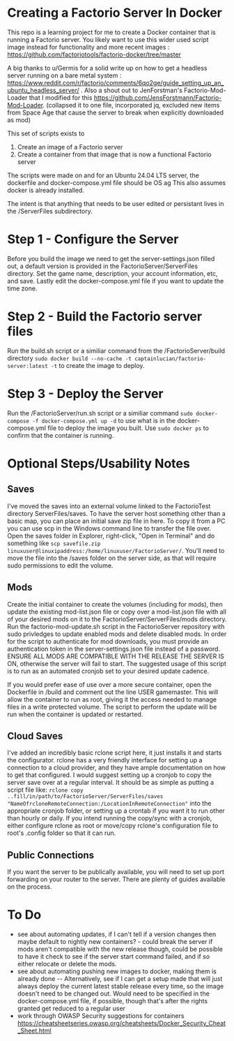 # Creating a Factorio Server In Docker

This repo is a learning project for me to create a Docker container that is running a Factorio server. You likely want to use this wider used script image instead for functionality and more recent images : https://github.com/factoriotools/factorio-docker/tree/master

A big thanks to u/Germis for a solid write up on how to get a headless server running on a bare metal system : https://www.reddit.com/r/factorio/comments/6qo2ge/guide_setting_up_an_ubuntu_headless_server/ . Also a shout out to JenForstman's Factorio-Mod-Loader that I modified for this https://github.com/JensForstmann/Factorio-Mod-Loader. (collapsed it to one file, incorporated jq, excluded new items from Space Age that cause the server to break when explicitly downloaded as mod)

This set of scripts exists to 
1. Create an image of a Factorio server
2. Create a container from that image that is now a functional Factorio server

The scripts were made on and for an Ubuntu 24.04 LTS server, the dockerfile and docker-compose.yml file should be OS ag This also assumes docker is already installed.

The intent is that anything that needs to be user edited or persistant lives in the /ServerFiles subdirectory. 

# Step 1 - Configure the Server
Before you build the image we need to get the server-settings.json filled out, a default version is provided in the FactorioServer/ServerFiles directory. Set the game name, description, your account information, etc, and save. Lastly edit the docker-compose.yml file if you want to update the time zone. 

# Step 2 - Build the Factorio server files
Run the build.sh script or a similiar command from the /FactorioServer/build directory `sudo docker build --no-cache -t captainlucian/factorio-server:latest -t` to create the image to deploy. 

# Step 3 - Deploy the Server
Run the /FactorioServer/run.sh script or a similiar command `sudo docker-compose -f docker-compose.yml up -d` to use what is in the docker-compose.yml file to deploy the image you built. Use `sudo docker ps` to confirm that the container is running.

# Optional Steps/Usability Notes
## Saves
I've moved the saves into an external volume linked to the FactorioTest directory ServerFiles/saves. To have the server host something other than a basic map, you can place an initial save zip file in here. To copy it from a PC you can use scp in the Windows command line to transfer the file over. Open the saves folder in Explorer, right-click, "Open in Terminal" and do something like `scp savefile.zip linuxuser@linuxipaddress:/home/linuxuser/FactorioServer/`. You'll need to move the file into the /saves folder on the server side, as that will require sudo permissions to edit the volume.

## Mods
Create the initial container to create the volumes (including for mods), then update the existing mod-list.json file or copy over a mod-list.json file with all of your desired mods on it to the FactorioServer/ServerFiles/mods directory. Run the factorio-mod-update.sh script in the FactorioServer repository with sudo privledges to update enabled mods and delete disabled mods. In order for the script to authenticate for mod downloads, you must provide an authentication token in the server-settings.json file instead of a password. ENSURE ALL MODS ARE COMPATIBLE WITH THE RELEASE THE SERVER IS ON, otherwise the server will fail to start. The suggested usage of this script is to run as an automated cronjob set to your desired update cadence.

If you would prefer ease of use over a more secure container, open the Dockerfile in /build and comment out the line USER gamemaster. This will allow the container to run as root, giving it the access needed to manage files in a write protected volume. The script to perform the update will be run when the container is updated or restarted. 

## Cloud Saves
I've added an incredibly basic rclone script here, it just installs it and starts the configurator. rclone has a very friendly interface for setting up a connection to a cloud provider, and they have ample documentation on how to get that configured. I would suggest setting up a cronjob to copy the server save over at a regular interval. It should be as simple as putting a script file like:
`rclone copy ..fill/in/path/to/FactorioServer/ServerFiles/saves "NameOfrcloneRemoteConnection:/LocationInRemoteConnection"` into the appropriate cronjob folder, or setting up a crontab if you want it to run other than hourly or daily. If you intend running the copy/sync with a cronjob, either configure rclone as root or move/copy rclone's configuration file to root's .config folder so that it can run.

## Public Connections
If you want the server to be publically available, you will need to set up port forwarding on your router to the server. There are plenty of guides available on the process. 

# To Do
- see about automating updates, if I can't tell if a version changes then maybe default to nightly new containers? - could break the server if mods aren't compatible with the new release though, could be possible to have it check to see if the server start command failed, and if so either relocate or delete the mods.
- see about automating pushing new images to docker, making them is already done
-- Alternatively, see if I can get a setup made that will just always deploy the current latest stable release every time, so the image doesn't need to be changed out. Would need to be specified in the docker-compose.yml file, if possible, though that's after the rights granted get reduced to a regular user
- work through OWASP Security suggestions for containers https://cheatsheetseries.owasp.org/cheatsheets/Docker_Security_Cheat_Sheet.html
